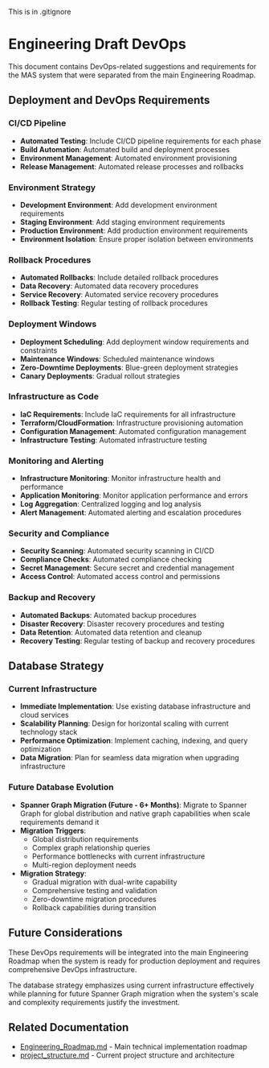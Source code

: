 This is in .gitignore

# Engineering Draft DevOps

This document contains DevOps-related suggestions and requirements for the MAS system that were separated from the main Engineering Roadmap.

## **Deployment and DevOps Requirements**

### **CI/CD Pipeline**
- **Automated Testing**: Include CI/CD pipeline requirements for each phase
- **Build Automation**: Automated build and deployment processes
- **Environment Management**: Automated environment provisioning
- **Release Management**: Automated release processes and rollbacks

### **Environment Strategy**
- **Development Environment**: Add development environment requirements
- **Staging Environment**: Add staging environment requirements  
- **Production Environment**: Add production environment requirements
- **Environment Isolation**: Ensure proper isolation between environments

### **Rollback Procedures**
- **Automated Rollbacks**: Include detailed rollback procedures
- **Data Recovery**: Automated data recovery procedures
- **Service Recovery**: Automated service recovery procedures
- **Rollback Testing**: Regular testing of rollback procedures

### **Deployment Windows**
- **Deployment Scheduling**: Add deployment window requirements and constraints
- **Maintenance Windows**: Scheduled maintenance windows
- **Zero-Downtime Deployments**: Blue-green deployment strategies
- **Canary Deployments**: Gradual rollout strategies

### **Infrastructure as Code**
- **IaC Requirements**: Include IaC requirements for all infrastructure
- **Terraform/CloudFormation**: Infrastructure provisioning automation
- **Configuration Management**: Automated configuration management
- **Infrastructure Testing**: Automated infrastructure testing

### **Monitoring and Alerting**
- **Infrastructure Monitoring**: Monitor infrastructure health and performance
- **Application Monitoring**: Monitor application performance and errors
- **Log Aggregation**: Centralized logging and log analysis
- **Alert Management**: Automated alerting and escalation procedures

### **Security and Compliance**
- **Security Scanning**: Automated security scanning in CI/CD
- **Compliance Checks**: Automated compliance checking
- **Secret Management**: Secure secret and credential management
- **Access Control**: Automated access control and permissions

### **Backup and Recovery**
- **Automated Backups**: Automated backup procedures
- **Disaster Recovery**: Disaster recovery procedures and testing
- **Data Retention**: Automated data retention and cleanup
- **Recovery Testing**: Regular testing of backup and recovery procedures

## **Database Strategy**

### **Current Infrastructure**
- **Immediate Implementation**: Use existing database infrastructure and cloud services
- **Scalability Planning**: Design for horizontal scaling with current technology stack
- **Performance Optimization**: Implement caching, indexing, and query optimization
- **Data Migration**: Plan for seamless data migration when upgrading infrastructure

### **Future Database Evolution**
- **Spanner Graph Migration (Future - 6+ Months)**: Migrate to Spanner Graph for global distribution and native graph capabilities when scale requirements demand it
- **Migration Triggers**: 
  - Global distribution requirements
  - Complex graph relationship queries
  - Performance bottlenecks with current infrastructure
  - Multi-region deployment needs
- **Migration Strategy**: 
  - Gradual migration with dual-write capability
  - Comprehensive testing and validation
  - Zero-downtime migration procedures
  - Rollback capabilities during transition

## **Future Considerations**

These DevOps requirements will be integrated into the main Engineering Roadmap when the system is ready for production deployment and requires comprehensive DevOps infrastructure.

The database strategy emphasizes using current infrastructure effectively while planning for future Spanner Graph migration when the system's scale and complexity requirements justify the investment.

## **Related Documentation**

- [Engineering_Roadmap.md](Engineering_Roadmap.md) - Main technical implementation roadmap
- [project_structure.md](project_structure.md) - Current project structure and architecture 